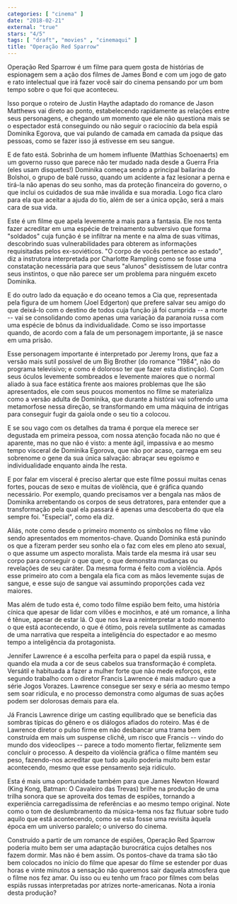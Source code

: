 ```yaml
---
categories: [ "cinema" ]
date: "2018-02-21"
external: "true"
stars: "4/5"
tags: [ "draft", "movies" , "cinemaqui" ]
title: "Operação Red Sparrow"
---
```

Operação Red Sparrow é um filme para quem gosta de histórias de
espionagem sem a ação dos filmes de James Bond e com um jogo de gato
e rato intelectual que irá fazer você sair do cinema pensando por um
bom tempo sobre o que foi que aconteceu.

Isso porque o roteiro de Justin Haythe adaptado do romance de Jason
Matthews vai direto ao ponto, estabelecendo rapidamente as relações
entre seus personagens, e chegando um momento que ele não questiona
mais se o espectador está conseguindo ou não seguir o raciocínio da
bela espiã Dominika Egorova, que vai pulando de camada em camada da
psique das pessoas, como se fazer isso já estivesse em seu sangue.

E de fato está. Sobrinha de um homem influente (Matthias Schoenaerts)
em um governo russo que parece não ter mudado nada desde a Guerra Fria
(eles usam disquetes!) Dominika começa sendo a principal bailarina do
Bolshoi, o grupo de balé russo, quando um acidente a faz lesionar a
perna e tirá-la não apenas do seu sonho, mas da proteção financeira
do governo, o que inclui os cuidados de sua mãe inválida e sua
moradia. Logo fica claro para ela que aceitar a ajuda do tio, além de
ser a única opção, será a mais cara de sua vida.

Este é um filme que apela levemente a mais para a fantasia. Ele nos
tenta fazer acreditar em uma espécie de  treinamento subversivo que
forma "soldados" cuja função é se infiltrar na mente e na alma de suas
vítimas, descobrindo suas vulnerabilidades para obterem as informações
requisitadas pelos ex-soviéticos. "O corpo de vocês pertence ao estado",
diz a instrutora interpretada por Charlotte Rampling como se fosse uma
constatação necessária para que seus "alunos" desistissem de lutar
contra seus instintos, o que não parece ser um problema para ninguém
exceto Dominika.

E do outro lado da equação e do oceano temos a Cia que, representada
pela figura de um homem (Joel Edgerton) que prefere salvar seu amigo do
que deixá-lo com o destino de todos cuja função já foi cumprida --
a morte -- vai se consolidando como apenas uma variação da paranoia
russa com uma espécie de bônus da individualidade. Como se isso
importasse quando, de acordo com a fala de um personagem importante,
já se nasce em uma prisão.

Esse personagem importante é interpretado por Jeremy Irons, que faz
a versão mais sutil possível de um Big Brother (do romance "1984",
não do programa televisivo; e como é doloroso ter que fazer esta
distinção). Com seus óculos levemente sombreados e levemente maiores
que o normal aliado à sua face estática frente aos maiores problemas
que lhe são apresentados, ele com seus poucos momentos no filme se
materializa como a versão adulta de Dominika, que durante a histórai vai
sofrendo uma metamorfose nessa direção, se transformando em uma máquina
de intrigas para conseguir fugir da gaiola onde o seu tio a colocou.

E se sou vago com os detalhes da trama é porque ela merece ser degustada
em primeira pessoa, com nossa atenção focada não no que é aparente,
mas no que não é visto: a mente ágil, impassiva e ao mesmo tempo
visceral de Dominika Egorova, que não por acaso, carrega em seu sobrenome
o gene da sua única salvação: abraçar seu egoísmo e individualidade
enquanto ainda lhe resta.

E por falar em visceral é preciso alertar que este filme possui muitas
cenas fortes, poucas de sexo e muitas de violência, que é gráfica
quando necessário. Por exemplo, quando precisamos ver a bengala nas mãos
de Dominika arrebentando os corpos de seus detratores, para entender
que a transformação pela qual ela passará é apenas uma descoberta
do que ela sempre foi. "Especial", como ela diz.

Aliás, note como desde o primeiro momento os símbolos no filme vão
sendo apresentados em momentos-chave. Quando Dominika está punindo os que
a fizeram perder seu sonho ela o faz com eles em pleno ato sexual, o que
assume um aspecto moralista. Mais tarde ela mesma irá usar seu corpo para
conseguir o que quer, o que demonstra mudanças ou revelações de seu
caráter. Da mesma forma é feito com a violência. Após esse primeiro
ato com a bengala ela fica com as mãos levemente sujas de sangue,
e esse sujo de sangue vai assumindo proporções cada vez maiores.

Mas além de tudo esta é, como todo filme espião bem feito, uma
história cínica que apesar de lidar com vilões e mocinhos, e até
um romance, a linha é tênue, apesar de estar lá. O que nos leva a
reinterpretar a todo momento o que está acontecendo, o que é ótimo,
pois revela sutilmente as camadas de uma narrativa que respeita
a inteligência do espectador e ao mesmo tempo a inteligência da
protagonista.

Jennifer Lawrence é a escolha perfeita para o papel da espiã
russa, e quando ela muda a cor de seus cabelos sua transformação é
completa. Versátil e habituada a fazer a mulher forte que não mede
esforços, este segundo trabalho com o diretor Francis Lawrence é mais
maduro que a série Jogos Vorazes. Lawrence consegue ser sexy e séria
ao mesmo tempo sem soar ridícula, e no processo demonstra como algumas
de suas ações podem ser dolorosas demais para ela.

Já Francis Lawrence dirige um casting equilibrado que se beneficia das
sombras típicas do gênero e os diálogos afiados do roteiro. Mas é de
Lawrence diretor o pulso firme em não desbancar uma trama bem construída
em mais um suspense clichê, um risco que Francis -- vindo do mundo dos
videoclipes -- parece a todo momento flertar, felizmente sem concluir
o processo. A despeito da violência gráfica o filme mantém seu peso,
fazendo-nos acreditar que tudo aquilo poderia muito bem estar acontecendo,
mesmo que esse pensamento seja ridículo.

Esta é mais uma oportunidade também para que James Newton Howard (King
Kong, Batman: O Cavaleiro das Trevas) brilhe na produção de uma trilha
sonora que se aproveita dos temas de espiões, tornando a experiência
carregadíssima de referências e ao mesmo tempo original. Note como o
tom de deslumbramento da música-tema nos faz flutuar sobre tudo aquilo
que está acontecendo, como se esta fosse uma revisita àquela época
em um universo paralelo; o universo do cinema.

Construído a partir de um romance de espiões, Operação Red Sparrow
poderia muito bem ser uma adaptação burocrática cujos detalhes nos
fazem dormir. Mas não é bem assim. Os pontos-chave da trama são tão
bem colocados no início do filme que apesar do filme se estender por duas
horas e vinte minutos a sensação não queremos sair daquela atmosfera
que o filme nos fez amar. Ou isso ou eu tenho um fraco por filmes com
belas espiãs russas interpretadas por atrizes norte-americanas. Nota
a ironia desta produção?
